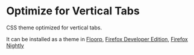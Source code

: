 # Optimize for Vertical Tabs
CSS theme optimized for vertical tabs.

It can be installed as a theme in [Floorp](https://floorp.ablaze.one/), [Firefox Developer Edition](https://www.mozilla.org/firefox/developer/), [Firefox Nightly](https://www.mozilla.org/firefox/channel/desktop/#nightly)
